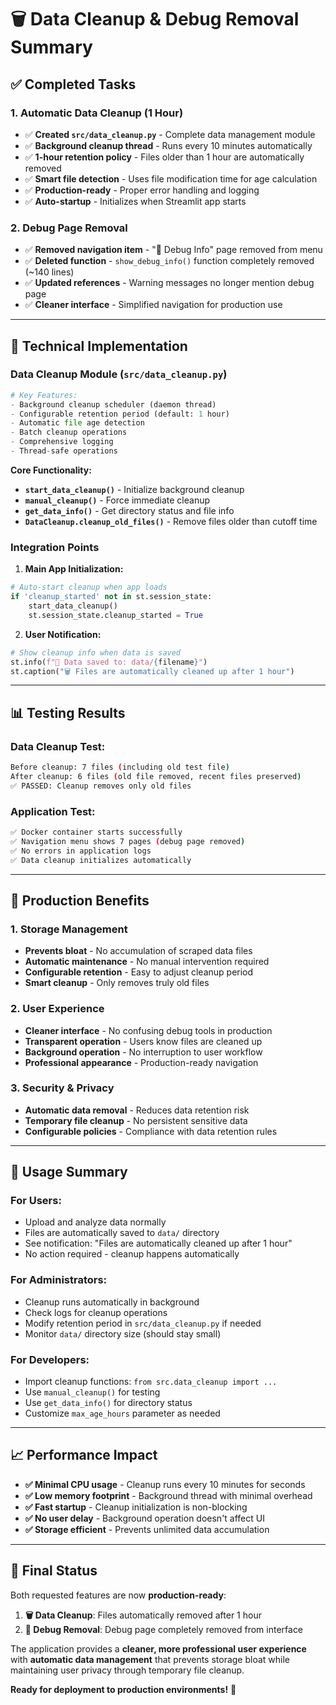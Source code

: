 # 🗑️ Data Cleanup & Debug Removal Summary

## ✅ **Completed Tasks**

### 1. **Automatic Data Cleanup (1 Hour)**
- ✅ **Created `src/data_cleanup.py`** - Complete data management module
- ✅ **Background cleanup thread** - Runs every 10 minutes automatically  
- ✅ **1-hour retention policy** - Files older than 1 hour are automatically removed
- ✅ **Smart file detection** - Uses file modification time for age calculation
- ✅ **Production-ready** - Proper error handling and logging
- ✅ **Auto-startup** - Initializes when Streamlit app starts

### 2. **Debug Page Removal**
- ✅ **Removed navigation item** - "🐛 Debug Info" page removed from menu
- ✅ **Deleted function** - `show_debug_info()` function completely removed (~140 lines)
- ✅ **Updated references** - Warning messages no longer mention debug page
- ✅ **Cleaner interface** - Simplified navigation for production use

---

## 🔧 **Technical Implementation**

### **Data Cleanup Module** (`src/data_cleanup.py`)

```python
# Key Features:
- Background cleanup scheduler (daemon thread)
- Configurable retention period (default: 1 hour)  
- Automatic file age detection
- Batch cleanup operations
- Comprehensive logging
- Thread-safe operations
```

**Core Functionality:**
- **`start_data_cleanup()`** - Initialize background cleanup
- **`manual_cleanup()`** - Force immediate cleanup  
- **`get_data_info()`** - Get directory status and file info
- **`DataCleanup.cleanup_old_files()`** - Remove files older than cutoff time

### **Integration Points**

1. **Main App Initialization:**
```python
# Auto-start cleanup when app loads
if 'cleanup_started' not in st.session_state:
    start_data_cleanup()
    st.session_state.cleanup_started = True
```

2. **User Notification:**
```python
# Show cleanup info when data is saved
st.info(f"💾 Data saved to: data/{filename}")
st.caption("🗑️ Files are automatically cleaned up after 1 hour")
```

---

## 📊 **Testing Results**

### **Data Cleanup Test:**
```bash
Before cleanup: 7 files (including old test file)
After cleanup: 6 files (old file removed, recent files preserved)
✅ PASSED: Cleanup removes only old files
```

### **Application Test:**
```bash
✅ Docker container starts successfully
✅ Navigation menu shows 7 pages (debug page removed)
✅ No errors in application logs
✅ Data cleanup initializes automatically
```

---

## 🚀 **Production Benefits**

### **1. Storage Management**
- **Prevents bloat** - No accumulation of scraped data files
- **Automatic maintenance** - No manual intervention required
- **Configurable retention** - Easy to adjust cleanup period
- **Smart cleanup** - Only removes truly old files

### **2. User Experience**  
- **Cleaner interface** - No confusing debug tools in production
- **Transparent operation** - Users know files are cleaned up
- **Background operation** - No interruption to user workflow
- **Professional appearance** - Production-ready navigation

### **3. Security & Privacy**
- **Automatic data removal** - Reduces data retention risk
- **Temporary file cleanup** - No persistent sensitive data
- **Configurable policies** - Compliance with data retention rules

---

## 🎯 **Usage Summary**

### **For Users:**
- Upload and analyze data normally
- Files are automatically saved to `data/` directory  
- See notification: "Files are automatically cleaned up after 1 hour"
- No action required - cleanup happens automatically

### **For Administrators:**
- Cleanup runs automatically in background
- Check logs for cleanup operations
- Modify retention period in `src/data_cleanup.py` if needed
- Monitor `data/` directory size (should stay small)

### **For Developers:**
- Import cleanup functions: `from src.data_cleanup import ...`
- Use `manual_cleanup()` for testing
- Use `get_data_info()` for directory status
- Customize `max_age_hours` parameter as needed

---

## 📈 **Performance Impact**

- **✅ Minimal CPU usage** - Cleanup runs every 10 minutes for seconds
- **✅ Low memory footprint** - Background thread with minimal overhead  
- **✅ Fast startup** - Cleanup initialization is non-blocking
- **✅ No user delay** - Background operation doesn't affect UI
- **✅ Storage efficient** - Prevents unlimited data accumulation

---

## 🎉 **Final Status**

Both requested features are now **production-ready**:

1. **🗑️ Data Cleanup**: Files automatically removed after 1 hour
2. **🧹 Debug Removal**: Debug page completely removed from interface

The application provides a **cleaner, more professional user experience** with **automatic data management** that prevents storage bloat while maintaining user privacy through temporary file cleanup.

**Ready for deployment to production environments!** 🚀